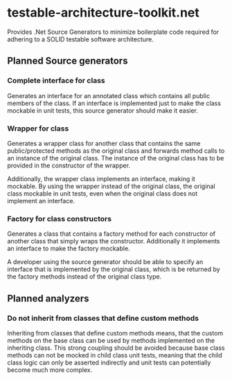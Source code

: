 # testable-architecture-toolkit.net
Provides .Net Source Generators to minimize boilerplate code required for adhering to a SOLID testable software architecture.

## Planned Source generators

### Complete interface for class

Generates an interface for an annotated class which contains all public members of the class.
If an interface is implemented just to make the class mockable in unit tests, this source generator should make it easier.

### Wrapper for class

Generates a wrapper class for another class that contains the same public/protected methods as the original class and forwards method calls to an instance of the original class. The instance of the original class has to be provided in the constructor of the wrapper.

Additionally, the wrapper class implements an interface, making it mockable.
By using the wrapper instead of the original class, the original class mockable in unit tests, even when the original class does not implement an interface. 

### Factory for class constructors

Generates a class that contains a factory method for each constructor of another class that simply wraps the constructor. 
Additionally it implements an interface to make the factory mockable.

A developer using the source generator should be able to specify an interface that is implemented by the original class, which is be returned by the factory methods instead of the original class type.

## Planned analyzers

### Do not inherit from classes that define custom methods

Inheriting from classes that define custom methods means, that the custom methods on the base class can be used by methods implemented on the inheriting class. 
This strong coupling should be avoided because base class methods can not be mocked in child class unit tests, meaning that the child class logic can only be asserted indirectly and unit tests can potentially become much more complex.

